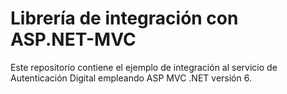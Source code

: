 # Librería de integración con ASP.NET-MVC

Este repositorio contiene el ejemplo de integración al servicio de Autenticación Digital empleando ASP MVC .NET versión 6.  
